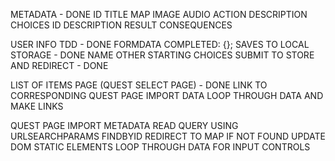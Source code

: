 METADATA - DONE
    ID
    TITLE
    MAP
    IMAGE
    AUDIO
    ACTION
    DESCRIPTION
    CHOICES
        ID
        DESCRIPTION
        RESULT
        CONSEQUENCES

USER INFO
    TDD - DONE
        FORMDATA
        COMPLETED: {};
    SAVES TO LOCAL STORAGE - DONE
        NAME 
        OTHER STARTING CHOICES
    SUBMIT TO STORE AND REDIRECT - DONE

LIST OF ITEMS PAGE (QUEST SELECT PAGE) - DONE
    LINK TO CORRESPONDING QUEST PAGE
    IMPORT DATA
    LOOP THROUGH DATA AND MAKE LINKS

QUEST PAGE
    IMPORT METADATA
    READ QUERY USING URLSEARCHPARAMS
    FINDBYID
        REDIRECT TO MAP IF NOT FOUND
    UPDATE DOM
        STATIC ELEMENTS
        LOOP THROUGH DATA FOR INPUT CONTROLS